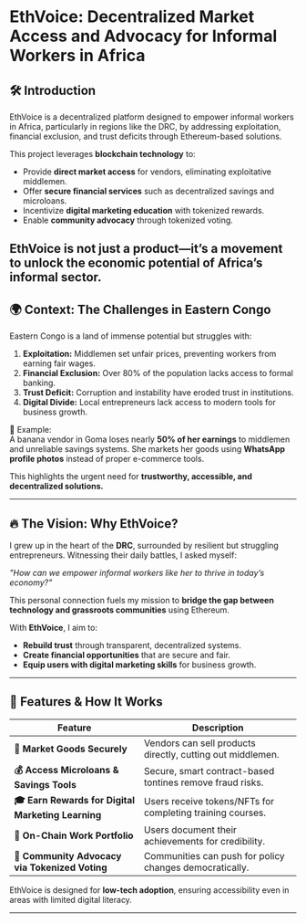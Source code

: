 # EthVoice: Decentralized Market Access and Advocacy for Informal Workers in Africa

## 🛠 Introduction
EthVoice is a decentralized platform designed to empower informal workers in Africa, particularly in regions like the DRC, by addressing exploitation, financial exclusion, and trust deficits through Ethereum-based solutions. 

This project leverages **blockchain technology** to:
- Provide **direct market access** for vendors, eliminating exploitative middlemen.
- Offer **secure financial services** such as decentralized savings and microloans.
- Incentivize **digital marketing education** with tokenized rewards.
- Enable **community advocacy** through tokenized voting.

EthVoice is not just a product—it’s a movement to unlock the economic potential of Africa’s informal sector.
---

## 🌍 Context: The Challenges in Eastern Congo
Eastern Congo is a land of immense potential but struggles with:
1. **Exploitation:** Middlemen set unfair prices, preventing workers from earning fair wages.
2. **Financial Exclusion:** Over 80% of the population lacks access to formal banking.
3. **Trust Deficit:** Corruption and instability have eroded trust in institutions.
4. **Digital Divide:** Local entrepreneurs lack access to modern tools for business growth.

📌 Example:  
A banana vendor in Goma loses nearly **50% of her earnings** to middlemen and unreliable savings systems. She markets her goods using **WhatsApp profile photos** instead of proper e-commerce tools.

This highlights the urgent need for **trustworthy, accessible, and decentralized solutions.**

---

## 🔥 The Vision: Why EthVoice?
I grew up in the heart of the **DRC**, surrounded by resilient but struggling entrepreneurs. Witnessing their daily battles, I asked myself:

_"How can we empower informal workers like her to thrive in today’s economy?"_

This personal connection fuels my mission to **bridge the gap between technology and grassroots communities** using Ethereum.

With **EthVoice**, I aim to:
- **Rebuild trust** through transparent, decentralized systems.
- **Create financial opportunities** that are secure and fair.
- **Equip users with digital marketing skills** for business growth.

---
## 🚀 Features & How It Works

| Feature | Description |
|---------|------------|
| **🔗 Market Goods Securely** | Vendors can sell products directly, cutting out middlemen. |
| **💰 Access Microloans & Savings Tools** | Secure, smart contract-based tontines remove fraud risks. |
| **🎓 Earn Rewards for Digital Marketing Learning** | Users receive tokens/NFTs for completing training courses. |
| **📜 On-Chain Work Portfolio** | Users document their achievements for credibility. |
| **📢 Community Advocacy via Tokenized Voting** | Communities can push for policy changes democratically. |

EthVoice is designed for **low-tech adoption**, ensuring accessibility even in areas with limited digital literacy.

---
